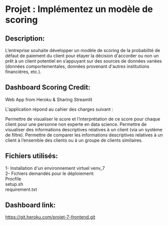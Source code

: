 # Projet : Implémentez un modèle de scoring

## Description:
 L’entreprise souhaite développer un modèle de scoring de la probabilité de défaut de paiement du client pour étayer la décision d'accorder ou non un prêt à un client potentiel en s’appuyant sur des sources de données variées (données comportementales, données provenant d'autres institutions financières, etc.).      
     
## Dashboard Scoring Credit:
Web App from Heroku & Sharing Streamlit

L'application répond au cahier des charges suivant :

Permettre de visualiser le score et l’interprétation de ce score pour chaque client pour une personne non experte en data science.
Permettre de visualiser des informations descriptives relatives à un client (via un système de filtre).
Permettre de comparer les informations descriptives relatives à un client à l’ensemble des clients ou à un groupe de clients similaires.


## Fichiers utilisés:   

1- Installation d'un environnement virtuel venv_7    
2- Fichiers demandés pour le déploiement:    
    Procfile    
    setup.sh   
    requirement.txt   

## Dashboard link: 
https://git.heroku.com/projet-7-frontend.git